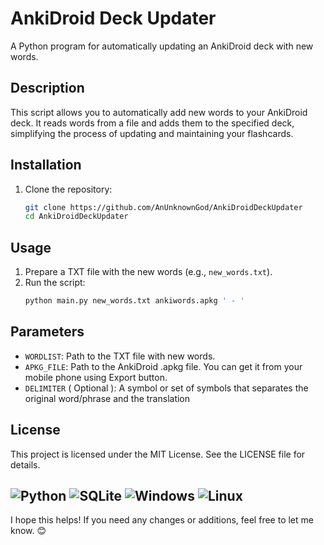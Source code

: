 # AnkiDroid Deck Updater

A Python program for automatically updating an AnkiDroid deck with new words.

## Description

This script allows you to automatically add new words to your AnkiDroid deck. It reads words from a file and adds them to the specified deck, simplifying the process of updating and maintaining your flashcards.

## Installation

1. Clone the repository:
    ```bash
    git clone https://github.com/AnUnknownGod/AnkiDroidDeckUpdater
    cd AnkiDroidDeckUpdater
    ```

## Usage

1. Prepare a TXT file with the new words (e.g., `new_words.txt`).
2. Run the script:
    ```bash
    python main.py new_words.txt ankiwords.apkg ' - '
    ```

## Parameters

- `WORDLIST`: Path to the TXT file with new words.
- `APKG_FILE`: Path to the AnkiDroid .apkg file. You can get it from your mobile phone using Export button. 
- `DELIMITER` ( Optional ): A symbol or set of symbols that separates the original word/phrase and the translation
## License

This project is licensed under the MIT License. See the LICENSE file for details.

![Python](https://img.shields.io/badge/python-3670A0?style=for-the-badge&logo=python&logoColor=ffdd54)
![SQLite](https://img.shields.io/badge/sqlite-%2307405e.svg?style=for-the-badge&logo=sqlite&logoColor=white)
![Windows](https://img.shields.io/badge/Windows-0078D6?style=for-the-badge&logo=windows&logoColor=white)
![Linux](https://img.shields.io/badge/Linux-FCC624?style=for-the-badge&logo=linux&logoColor=black)
---

I hope this helps! If you need any changes or additions, feel free to let me know. 😊
